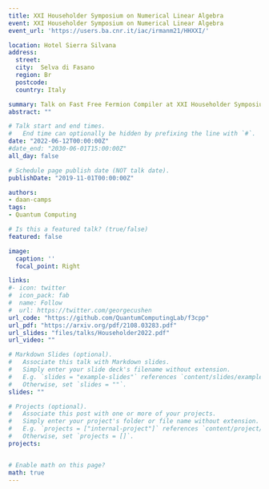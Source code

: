 ```yaml
---
title: XXI Householder Symposium on Numerical Linear Algebra
event: XXI Householder Symposium on Numerical Linear Algebra
event_url: 'https://users.ba.cnr.it/iac/irmanm21/HHXXI/'

location: Hotel Sierra Silvana
address:
  street:
  city:  Selva di Fasano
  region: Br
  postcode: 
  country: Italy

summary: Talk on Fast Free Fermion Compiler at XXI Householder Symposium.
abstract: ""

# Talk start and end times.
#   End time can optionally be hidden by prefixing the line with `#`.
date: "2022-06-12T00:00:00Z"
#date_end: "2030-06-01T15:00:00Z"
all_day: false

# Schedule page publish date (NOT talk date).
publishDate: "2019-11-01T00:00:00Z"

authors:
- daan-camps
tags:
- Quantum Computing

# Is this a featured talk? (true/false)
featured: false

image:
  caption: ''
  focal_point: Right

links:
#- icon: twitter
#  icon_pack: fab
#  name: Follow
#  url: https://twitter.com/georgecushen
url_code: "https://github.com/QuantumComputingLab/f3cpp"
url_pdf: "https://arxiv.org/pdf/2108.03283.pdf"
url_slides: "files/talks/Householder2022.pdf"
url_video: ""

# Markdown Slides (optional).
#   Associate this talk with Markdown slides.
#   Simply enter your slide deck's filename without extension.
#   E.g. `slides = "example-slides"` references `content/slides/example-slides.md`.
#   Otherwise, set `slides = ""`.
slides: ""

# Projects (optional).
#   Associate this post with one or more of your projects.
#   Simply enter your project's folder or file name without extension.
#   E.g. `projects = ["internal-project"]` references `content/project/deep-learning/index.md`.
#   Otherwise, set `projects = []`.
projects:


# Enable math on this page?
math: true
---
```

